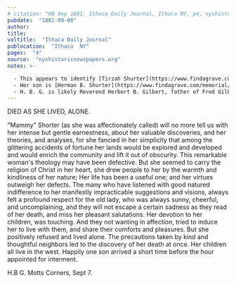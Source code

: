 ```yaml
---
# citation: "08 Sep 1881, Ithaca Daily Journal, Ithaca NY, p4, nyshistoricnewspapers.org."
pubdate:  "1881-09-08"
author: 
title: 
voltitle:  "Ithaca Daily Journal"
publocation:  "Ithaca  NY"
pages:  "4"
source:  "nyshistoricnewspapers.org"
notes: >-

  - This appears to identify [Tirzah Shurter](https://www.findagrave.com/memorial/98644738/tirzah-shurter) (1801 to 25 Aug 1881), who lived in the hamlet and was a neighbor of the Mills family, as indicated in the 1880 census. I have seen "Shorter" as an alternate spelling of "Shurter". Both of her children lived in Michigan.
  - Her son is [Herman B. Shurter](https://www.findagrave.com/memorial/190386010/herman-b-shurter) (1830 to 21 Mar 1919). 
  - H. B. G. is likely Reverend Herbert B. Gilbert, father of Fred Gilbert, who was pastor of the Congregational Church of Mott's Corners in 1872 and 1873. In 1880, the Reverend's family, including "Freddie" at age 7 reside in the hamlet of Mott's Corners.
---
```

DIED AS SHE LIVED, ALONE. 

"Mammy" Shorter (as she was affectionately called) will no more tell us with her intense but gentle earnestness, about her valuable discoveries, and her theories, and analyses, for she fancied in her simplicity that among the glittering accidents of fortune her lands would be explored and developed and would enrich the community and lift it out of obscurity. This remarkable woman's theology may have been defective. But she seemed to carry the religion of Christ in her heart, she drew people to her by the warmth and kindliness of her nature; Her life has been a useful one; and her virtues outweigh her defects. The many who have listened with good natured indifference to her manifestly impracticable suggestions and visions, always felt a profound respect for the old lady, who was always sunny, cheerful, and uncomplaining, and they will not escape a certain sadness as they read of her death, and miss her pleasant salutations. Her devotion to her children, was touching. And they not wanting in affection, tried to induce her to live with them, and share their comforts and pleasures. But she positively refused and lived alone. The precautions taken by kind and thoughtful neighbors led to the discovery of her death at once. Her children all live in the west. Happily one son arrived a short time before the hour appointed for interment. 

H.B G. 
Motts Corners, Sept 7. 

